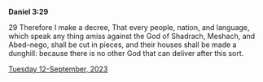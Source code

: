**Daniel 3:29**

29 Therefore I make a decree, That every people, nation, and language, which speak any thing amiss against the God of Shadrach, Meshach, and Abed–nego, shall be cut in pieces, and their houses shall be made a dunghill: because there is no other God that can deliver after this sort.

[Tuesday 12-September, 2023](https://getbible.net/kjv/Daniel/3/29)
